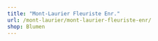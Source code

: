 ```yaml
---
title: "Mont-Laurier Fleuriste Enr."
url: /mont-laurier/mont-laurier-fleuriste-enr/
shop: Blumen
---
```

